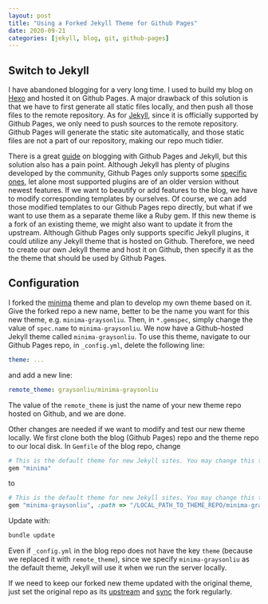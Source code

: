 ```yaml
---
layout: post
title: "Using a Forked Jekyll Theme for Github Pages"
date: 2020-09-21
categories: [jekyll, blog, git, github-pages]
---
```


## Switch to Jekyll

I have abandoned blogging for a very long time. I used to build my blog on [Hexo](https://github.com/hexojs/hexo) and hosted it on Github Pages. A major drawback of this solution is that we have to first generate all static files locally, and then push all those files to the remote repository. As for [Jekyll](https://github.com/jekyll/jekyll), since it is officially supported by Github Pages, we only need to push sources to the remote repository. Github Pages will generate the static site automatically, and those static files are not a part of our repository, making our repo much tidier.

There is a great [guide](https://docs.github.com/en/github/working-with-github-pages/setting-up-a-github-pages-site-with-jekyll) on blogging with Github Pages and Jekyll, but this solution also has a pain point. Although Jekyll has plenty of plugins developed by the community, Github Pages only supports some [specific ones](https://pages.github.com/versions/), let alone most supported plugins are of an older version without newest features. If we want to beautify or add features to the blog, we have to modify corresponding templates by ourselves. Of course, we can add those modified templates to our Github Pages repo directly, but what if we want to use them as a separate theme like a Ruby gem. If this new theme is a fork of an existing theme, we might also want to update it from the upstream. Although Github Pages only supports specific Jekyll plugins, it could utilize any Jekyll theme that is hosted on Github. Therefore, we need to create our own Jekyll theme and host it on Github, then specify it as the the theme that should be used by Github Pages.

## Configuration

I forked the [minima](https://github.com/jekyll/minima) theme and plan to develop my own theme based on it. Give the forked repo a new name, better to be the name you want for this new theme, e.g. `minima-graysonliu`. Then, in `*.gemspec`, simply change the value of `spec.name` to `minima-graysonliu`. We now have a Github-hosted Jekyll theme called `minima-graysonliu`. To use this theme, navigate to our Github Pages repo, in `_config.yml`, delete the following line:
```yaml
theme: ...
```
and add a new line:
```yaml
remote_theme: graysonliu/minima-graysonliu
```
The value of the `remote_theme` is just the name of your new theme repo hosted on Github, and we are done.

Other changes are needed if we want to modify and test our new theme locally. We first clone both the blog (Github Pages) repo and the theme repo to our local disk. In `Gemfile` of the blog repo, change
```ruby
# This is the default theme for new Jekyll sites. You may change this to anything you like.
gem "minima"
```
to
```ruby
# This is the default theme for new Jekyll sites. You may change this to anything you like.
gem "minima-graysonliu", :path => "/LOCAL_PATH_TO_THEME_REPO/minima-graysonliu"
```
Update with:
```bash
bundle update
```
Even if `_config.yml` in the blog repo does not have the key `theme` (because we replaced it with `remote_theme`), since we specify `minima-graysonliu` as the default theme, Jekyll will use it when we run the server locally.

If we need to keep our forked new theme updated with the original theme, just set the original repo as its [upstream](https://docs.github.com/en/github/collaborating-with-issues-and-pull-requests/configuring-a-remote-for-a-fork) and [sync](https://docs.github.com/en/github/collaborating-with-issues-and-pull-requests/syncing-a-fork) the fork regularly.